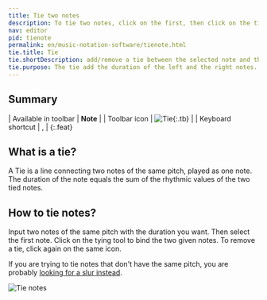 ```yaml
---
title: Tie two notes
description: To tie two notes, click on the first, then click on the tie tool. Only notes with the same pitch can be tied.
nav: editor
pid: tienote
permalink: en/music-notation-software/tienote.html
tie.title: Tie
tie.shortDescription: add/remove a tie between the selected note and the next one
tie.purpose: The tie add the duration of the left and the right notes. They must share the same pitch.
---
```


## Summary

| Available in toolbar | **Note** |
| Toolbar icon | ![Tie](https://prod.flat-cdn.com/img/icons/editorActions/tie.svg){:.tb} |
| Keyboard shortcut |  <span class="kb-container"><span class="kb">,</span></span> |
{:.feat}

## What is a tie?

A Tie is a line connecting two notes of the same pitch, played as one note. The duration of the note equals the sum of the rhythmic values of the two tied notes. 

## How to tie notes?

Input two notes of the same pitch with the duration you want. Then select the first note. Click on the tying tool to bind the two given notes. To remove a tie, click again on the same icon.

If you are trying to tie notes that don't have the same pitch, you are probably [looking for a slur instead](/help/en/music-notation-software/slur.html).

![Tie notes](/help/assets/img/editor/tie.gif)